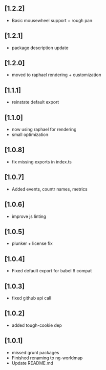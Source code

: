 ## [1.2.2]
- Basic mousewheel support + rough pan

## [1.2.1]
- package description update

## [1.2.0]
- moved to raphael rendering + customization

## [1.1.1]
- reinstate default export

## [1.1.0]
- now using raphael for rendering
- small optimization

## [1.0.8]
- fix missing exports in index.ts

## [1.0.7]
- Added events, countr names, metrics

## [1.0.6]
- improve js linting

## [1.0.5]
- plunker + license fix

## [1.0.4]
- Fixed default export for babel 6 compat

## [1.0.3]
- fixed github api call

## [1.0.2]
- added tough-cookie dep

## [1.0.1]
- missed grunt packages
- Finished renaming to ng-worldmap
- Update README.md

